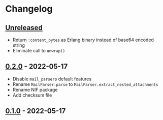 # Changelog

## [Unreleased]

- Return `:content_bytes` as Erlang binary instead of base64 encoded string
- Eliminate call to `unwrap()`

## [0.2.0] - 2022-05-17

- Disable `mail_parser`s default features
- Rename `MailParser.parse` to `MailParser.extract_nested_attachments`
- Rename NIF package
- Add checksum file

## [0.1.0] - 2022-05-17

[unreleased]: https://github.com/kloeckner-i/mail_parser/compare/v0.2.0...HEAD
[0.2.0]: https://github.com/kloeckner-i/mail_parser/releases/tag/v0.2.0
[0.1.0]: https://github.com/kloeckner-i/mail_parser/releases/tag/v0.1.0
